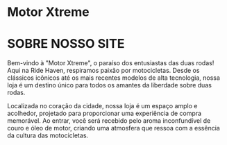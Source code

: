 # Motor Xtreme

# SOBRE NOSSO SITE 

Bem-vindo à "Motor Xtreme", o paraíso dos entusiastas das duas rodas! Aqui na Ride Haven, respiramos paixão por motocicletas. Desde os clássicos icônicos até os mais recentes modelos de alta tecnologia, nossa loja é um destino único para todos os amantes da liberdade sobre duas rodas.

Localizada no coração da cidade, nossa loja é um espaço amplo e acolhedor, projetado para proporcionar uma experiência de compra memorável. Ao entrar, você será recebido pelo aroma inconfundível de couro e óleo de motor, criando uma atmosfera que ressoa com a essência da cultura das motocicletas.